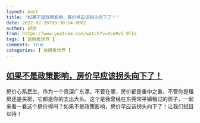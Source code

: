 ```yaml
---
layout: post
title: "如果不是政策影响，房价早应该拐头向下了！"
date: 2022-02-28T03:30:14.000Z
author: 胡涂
from: https://www.youtube.com/watch?v=dcn0vd_9lIs
tags: [ 放眼看世界 ]
comments: True
categories: [ 放眼看世界 ]
---
```

<!--1646019014000-->
[如果不是政策影响，房价早应该拐头向下了！](https://www.youtube.com/watch?v=dcn0vd_9lIs)
------

<div>
房价心系民生，作为一个资深广东漂，不管在哪，房价都是重中之重，不管你是租房还是买房，它都是你的支出大头。这个是我曾经在东莞常平镇租过的房子，一起来看一看这个房价得吗？如果不是政策影响，房价早应该拐头向下了！让我们拭目以待！
</div>
